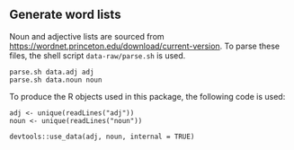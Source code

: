 Generate word lists
-------------------

Noun and adjective lists are sourced from
<https://wordnet.princeton.edu/download/current-version>. To parse these
files, the shell script `data-raw/parse.sh` is used.

    parse.sh data.adj adj
    parse.sh data.noun noun

To produce the R objects used in this package, the following code is
used:

    adj <- unique(readLines("adj"))
    noun <- unique(readLines("noun"))

    devtools::use_data(adj, noun, internal = TRUE)
